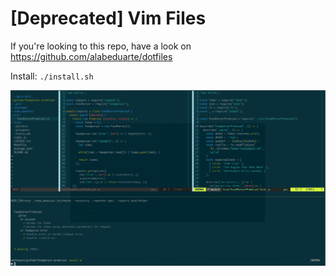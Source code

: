 [Deprecated] Vim Files
==

If you're looking to this repo, have a look on https://github.com/alabeduarte/dotfiles

Install: `./install.sh`

![alt screenshot](screenshot.jpeg)
